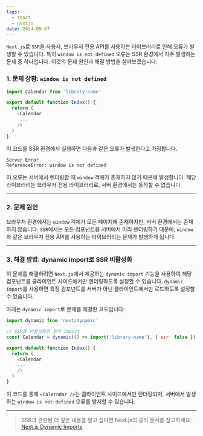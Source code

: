 ```yaml
---
tags:
  - react
  - nextjs
date: 2024-09-07
---
```

`Next.js`로 `SSR`을 사용시, 브라우저 전용 API를 사용하는 라이브러리로 인해 오류가 발생할 수 있습니다. 특히 `window is not defined` 오류는 SSR 환경에서 자주 발생하는 문제 중 하나입니다. 이것의 문제 원인과 해결 방법을 살펴보겠습니다.

### 1. 문제 상황: `window is not defined`

```js
import Calendar from 'library-name'

export default function Index() {
  return (
    <Calendar
     ...
    />
  )
}
```

이 코드를 SSR 환경에서 실행하면 다음과 같은 오류가 발생한다고 가정합니다.

```
Server Error
ReferenceError: window is not defined
```

이 오류는 서버에서 렌더링할 때 `window` 객체가 존재하지 않기 때문에 발생합니다. 해당 라이브러리는 브라우저 전용 라이브러리로, 서버 환경에서는 동작할 수 없습니다.

---
### 2. 문제 원인

브라우저 환경에서는 `window` 객체가 모든 페이지에 존재하지만, 서버 환경에서는 존재하지 않습니다. `SSR`에서는 모든 컴포넌트를 서버에서 미리 렌더링하기 때문에, `window`와 같은 브라우저 전용 API를 사용하는 라이브러리는 문제가 발생하게 됩니다.

---
### 3. 해결 방법: dynamic import로 SSR 비활성화

이 문제를 해결하려면 `Next.js`에서 제공하는 `dynamic import` 기능을 사용하여 해당 컴포넌트를 클라이언트 사이드에서만 렌더링하도록 설정할 수 있습니다. `dynamic import`를 사용하면 특정 컴포넌트를 서버가 아닌 클라이언트에서만 로드하도록 설정할 수 있습니다.

아래는 `dynamic import`로 문제를 해결한 코드입니다:

```js
import dynamic from 'next/dynamic'

// SSR을 비활성화한 동적 import
const Calendar = dynamic(() => import('library-name'), { ssr: false })

export default function Index() {
  return (
    <Calendar
    ...
    />
  )
}
```

이 코드를 통해 `<Calerndar />`는 클라이언트 사이드에서만 렌더링되며, 서버에서 발생하는 `window is not defined` 오류를 방지할 수 있습니다.

---
> SSR과 관련된 더 깊은 내용을 알고 싶다면 Next.js의 공식 문서를 참고하세요:
	[Next.js Dynamic Imports](https://nextjs.org/docs/advanced-features/dynamic-import)


